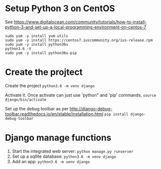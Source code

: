 # Setup Python 3 on CentOS

See https://www.digitalocean.com/community/tutorials/how-to-install-python-3-and-set-up-a-local-programming-environment-on-centos-7 
```shell
sudo yum -y install yum-utils
sudo yum -y install https://centos7.iuscommunity.org/ius-release.rpm
sudo yum -y install python36u
python3.6 -V
sudo yum -y install python36u-pip
```

# Create the projtect

Create the project
`python3.6 -m venv django`

Activate it. Once activate can just use 'python" and 'pip' commands.
`source django/bin/activate`

Set up the debug toolbar as per http://django-debug-toolbar.readthedocs.io/en/stable/installation.html
`pip install django-debug-toolbar`

# Django manage functions

1. Start the integrated web server: `python manage.py runserver`
1. Set up a sqllite database: `python3.6 -m venv django`
1. Add an app: `python3.6 -m venv django`
